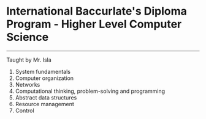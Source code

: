 # International Baccurlate's Diploma Program - Higher Level Computer Science
----
Taught by Mr. Isla

1. System fundamentals
2. Computer organization
3. Networks
4. Computational thinking, problem-solving and programming
5. Abstract data structures
6. Resource management
7. Control
